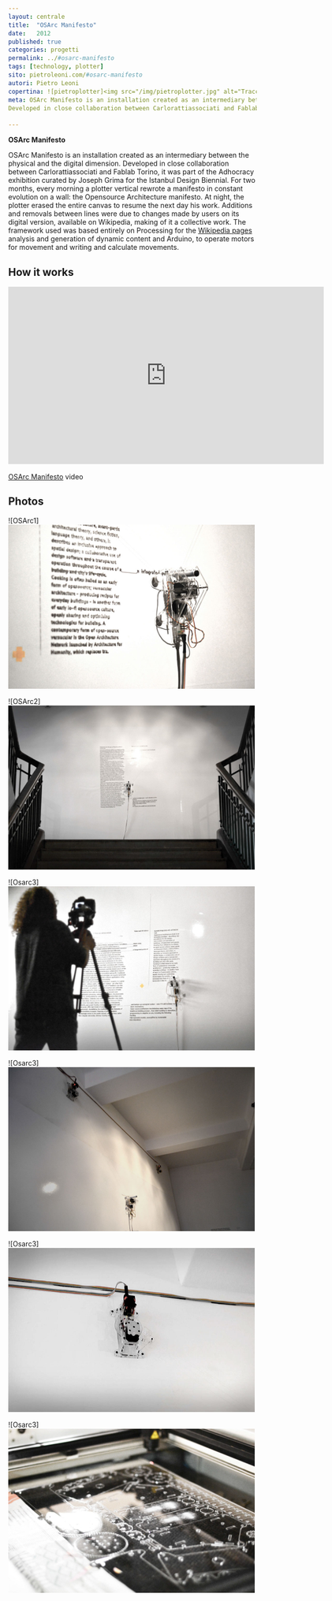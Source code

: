 ```yaml
---
layout: centrale
title:  "OSArc Manifesto"
date:   2012
published: true
categories: progetti
permalink: ../#osarc-manifesto
tags: [technology, plotter]
sito: pietroleoni.com/#osarc-manifesto
autori: Pietro Leoni
copertina: ![pietroplotter]<img src="/img/pietroplotter.jpg" alt="Tracco" width="500" height="333">
meta: OSArc Manifesto is an installation created as an intermediary between the physical and the digital dimension.
Developed in close collaboration between Carlorattiassociati and Fablab Torino, it was part of the Adhocracy exhibition curated by Joseph Grima for the Istanbul Design Biennial.

---
```

**OSArc Manifesto**

OSArc Manifesto is an installation created as an intermediary between the physical and the digital dimension.
Developed in close collaboration between Carlorattiassociati and Fablab Torino, it was part of the Adhocracy exhibition curated by Joseph Grima for the Istanbul Design Biennial.
For two months, every morning a plotter vertical rewrote a manifesto in constant evolution on a wall: the Opensource Architecture manifesto.
At night, the plotter erased the entire canvas to resume the next day his work.
Additions and removals between lines were due to changes made ​​by users on its digital version, available on Wikipedia, making of it a collective work.
The framework used was based entirely on Processing for the [Wikipedia pages](https://en.wikipedia.org/wiki/Open-source_architecture) analysis and generation of dynamic content and Arduino, to operate motors for movement and writing and calculate movements.

## How it works
<iframe src="https://vimeo.com/52995677" width="640" height="360" frameborder="0" webkitallowfullscreen mozallowfullscreen allowfullscreen></iframe>
<p><a href="https://vimeo.com/52995677">OSArc Manifesto</a> video


## Photos

![OSArc1]<img src="/img/5.jpg" alt="Tracco" width="500" height="333">


![OSArc2]<img src="/img/7.jpg" alt="Tracco" width="500" height="333">


![Osarc3]<img src="/img/4.jpg" alt="Tracco" width="500" height="333">


![Osarc3]<img src="/img/DSC_0500-copy.jpg" alt="Tracco" width="500" height="333">

![Osarc3]<img src="/img/8.jpg" alt="Tracco" width="500" height="333">


![Osarc3]<img src="/img/2.jpg" alt="Tracco" width="500" height="333">
